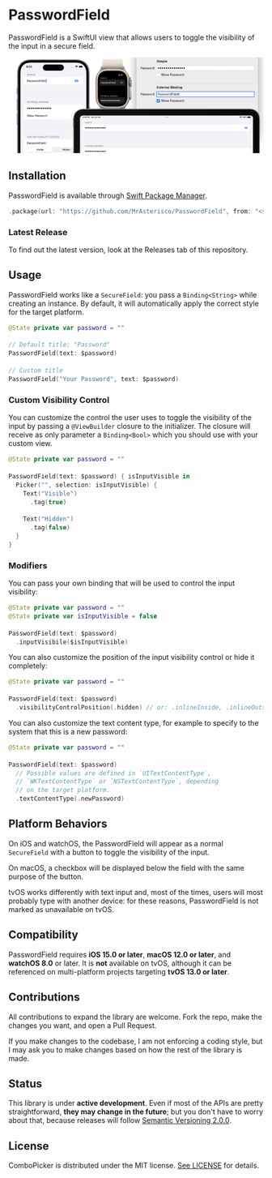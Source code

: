 # PasswordField

PasswordField is a SwiftUI view that allows users to toggle the visibility of the input in a secure field.

![PasswordField](images/hero.png)

## Installation
PasswordField is available through [Swift Package Manager](https://swift.org/package-manager).

```swift
.package(url: "https://github.com/MrAsterisco/PasswordField", from: "<see GitHub releases>")
```

### Latest Release
To find out the latest version, look at the Releases tab of this repository.

## Usage
PasswordField works like a `SecureField`: you pass a `Binding<String>` while creating an instance. By default, it will automatically apply the correct style for the target platform.

```swift
@State private var password = ""

// Default title: "Password"
PasswordField(text: $password)

// Custom title
PasswordField("Your Password", text: $password)
```

### Custom Visibility Control
You can customize the control the user uses to toggle the visibility of the input by passing a `@ViewBuilder` closure to the initializer. The closure will receive as only parameter a `Binding<Bool>` which you should use with your custom view.

```swift
@State private var password = ""

PasswordField(text: $password) { isInputVisible in
  Picker("", selection: isInputVisible) {
    Text("Visible")
      .tag(true)
    
    Text("Hidden")
      .tag(false)
  }
}
```
### Modifiers
You can pass your own binding that will be used to control the input visibility:

```swift
@State private var password = ""
@State private var isInputVisible = false

PasswordField(text: $password)
  .inputVisibile($isInputVisible)
```

You can also customize the position of the input visibility control or hide it completely:

```swift
@State private var password = ""

PasswordField(text: $password)
  .visibilityControlPosition(.hidden) // or: .inlineInside, .inlineOutside, below
```

You can also customize the text content type, for example to specify to the system that this is a new password:

```swift
@State private var password = ""

PasswordField(text: $password)
  // Possible values are defined in `UITextContentType`,
  // `WKTextContentType` or `NSTextContentType`, depending
  // on the target platform.
  .textContentType(.newPassword)
```

## Platform Behaviors
On iOS and watchOS, the PasswordField will appear as a normal `SecureField` with a button to toggle the visibility of the input. 

On macOS, a checkbox will be displayed below the field with the same purpose of the button.

tvOS works differently with text input and, most of the times, users will most probably type with another device: for these reasons, PasswordField is not marked as unavailable on tvOS.

## Compatibility
PasswordField requires **iOS 15.0 or later**, **macOS 12.0 or later**, and **watchOS 8.0** or later. It is **not** available on tvOS, although it can be referenced on multi-platform projects targeting **tvOS 13.0 or later**.

## Contributions
All contributions to expand the library are welcome. Fork the repo, make the changes you want, and open a Pull Request.

If you make changes to the codebase, I am not enforcing a coding style, but I may ask you to make changes based on how the rest of the library is made.

## Status
This library is under **active development**. Even if most of the APIs are pretty straightforward, **they may change in the future**; but you don't have to worry about that, because releases will follow [Semantic Versioning 2.0.0](https://semver.org/).

## License
ComboPicker is distributed under the MIT license. [See LICENSE](https://github.com/MrAsterisco/PasswordField/blob/master/LICENSE) for details.
